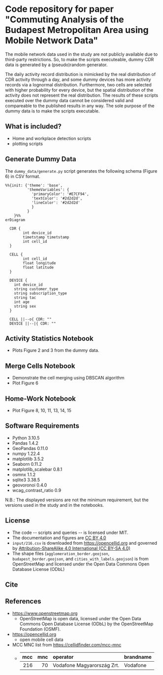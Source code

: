 # Code repository for paper "Commuting Analysis of the Budapest Metropolitan Area using Mobile Network Data"

The mobile network data used in the study are not publicly available due to third-party restrictions. So, to make the scripts executeable, dummy CDR data is generated by a (pseudo)random generator.

The daily activity record distribution is mimicked by the real distribution of CDR activity through a day, and some dummy devices has more activity records via a lognormal distribution. Furthermore, two cells are selected with higher probability for every device, but the spatial distribution of the activity does not represent the real distribution.
The results of these scripts executed over the dummy data cannot be considered valid and compareable to the published results in any way.
The sole purpose of the dummy data is to make the scripts executable.


## What is included?

- Home and workplace detection scripts
- plotting scripts


## Generate Dummy Data

The `dummy_data/generate.py` script generates the following schema (Figure 6) in CSV format.

```mermaid
%%{init: {'theme': 'base',
          'themeVariables': {
            'primaryColor': '#E7CF94',
            'textColor': '#2d2d2d',
            'lineColor': '#2d2d2d'
            }
          }
    }%%
erDiagram

  CDR {
        int device_id
        timetstamp timetstamp
        int cell_id
  }

  CELL {
        int cell_id
        float longitude
        float latitude
  }

  DEVICE {
    int device_id
    string customer_type
    string subscription_type
    string tac
    int age
    string sex
  }

  CELL ||--o{ CDR: ""
  DEVICE ||--|{ CDR: ""
```

## Activity Statistics Notebook

- Plots Figure 2 and 3 from the dummy data.


## Merge Cells Notebook

- Demonstrate the cell merging using DBSCAN algorithm
- Plot Figure 6


## Home-Work Notebook

- Plot Figure 8, 10, 11, 13, 14, 15


## Software Requirements

- Python 3.10.5
- Pandas 1.4.2
- GeoPandas 0.11.0
- numpy 1.22.4
- matplotlib 3.5.2
- Seaborn 0.11.2
- matplotlib_scalebar 0.8.1
- osmnx 1.1.2
- sqlite3 3.38.5
- geovoronoi 0.4.0
- wcag_contrast_ratio 0.9

N.B.: The displayed versions are not the minimum requirement, but the versions used in the study and in the notebooks.


## License

- The code -- scripts and queries -- is licensed under MIT.
- The documentation and figures are [CC BY 4.0](https://creativecommons.org/licenses/by/4.0/)
- `input/216.csv` is downloaded from https://opencellid.org and governed by [Attribution-ShareAlike 4.0 International (CC BY-SA 4.0)](https://creativecommons.org/licenses/by-sa/4.0/)
- The shape files (`agglomeration_border.geojson`, `budapest_border.geojson`, and `cities_with_labels.geojson`) is from OpenStreetMap and licensed under the Open Data Commons Open Database License (ODbL)


## Cite




## References

- https://www.openstreetmap.org
    - OpenStreetMap is open data, licensed under the Open Data Commons Open Database License (ODbL) by the OpenStreetMap Foundation (OSMF).
- https://opencellid.org
    - open mobile cell data
- MCC MNC list from https://cellidfinder.com/mcc-mnc
    - |mcc|mnc|operator                  |brandname|
      |--:|--:|:-------------------------|:--------|
      |216| 70|Vodafone Magyarország Zrt.|Vodafone |
